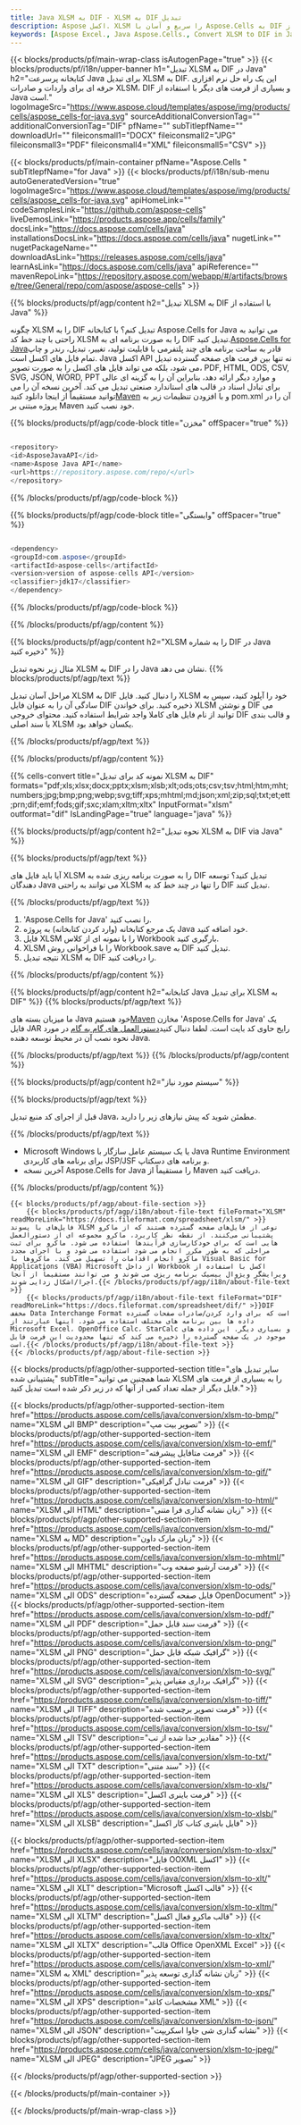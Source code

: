```yaml
---
title: Java XLSM به DIF - XLSM به DIF تبدیل
description: Aspose اکسل. XLSM را سریع و آسان با Aspose.Cells به DIF تبدیل کنید. 113481 با استفاده از Java.
keywords: [Aspose Excel., Java Aspose.Cells., Convert XLSM to DIF in Java., Save XLSM to DIF using Java., Java XLSM to DIF saveformat., XLSM to DIF Converter., Java Save XLSM as DIF]
---
```

{{< blocks/products/pf/main-wrap-class isAutogenPage="true" >}}
{{< blocks/products/pf/i18n/upper-banner h1="تبدیل XLSM به DIF در Java" h2="کتابخانه پرسرعت Java برای تبدیل XLSM به DIF. این یک راه حل نرم افزاری حرفه ای برای واردات و صادرات XLSM، DIF و بسیاری از فرمت های دیگر با استفاده از Java است." logoImageSrc="https://www.aspose.cloud/templates/aspose/img/products/cells/aspose_cells-for-java.svg" sourceAdditionalConversionTag="" additionalConversionTag="DIF" pfName="" subTitlepfName="" downloadUrl="" fileiconsmall1="DOCX" fileiconsmall2="JPG" fileiconsmall3="PDF" fileiconsmall4="XML" fileiconsmall5="CSV" >}}

{{< blocks/products/pf/main-container pfName="Aspose.Cells " subTitlepfName="for Java" >}}
{{< blocks/products/pf/i18n/sub-menu autoGeneratedVersion="true" logoImageSrc="https://www.aspose.cloud/templates/aspose/img/products/cells/aspose_cells-for-java.svg" apiHomeLink="" codeSamplesLink="https://github.com/aspose-cells" liveDemosLink="https://products.aspose.app/cells/family" docsLink="https://docs.aspose.com/cells/java" installationsDocsLink="https://docs.aspose.com/cells/java" nugetLink="" nugetPackageName="" downloadAsLink="https://releases.aspose.com/cells/java" learnAsLink="https://docs.aspose.com/cells/java" apiReference="" mavenRepoLink="https://repository.aspose.com/webapp/#/artifacts/browse/tree/General/repo/com/aspose/aspose-cells" >}}


{{% blocks/products/pf/agp/content h2="تبدیل XLSM به DIF با استفاده از Java" %}}

چگونه XLSM را به DIF تبدیل کنم؟ با کتابخانه Aspose.Cells for Java می توانید به راحتی با چند خط کد XLSM را به صورت برنامه ای به DIF تبدیل کنید.[Aspose.Cells for Java](https://products.aspose.com/cells/java)قادر به ساخت برنامه های چند پلتفرمی با قابلیت تولید، تغییر، تبدیل، رندر و چاپ تمام فایل های اکسل است. Java اکسل API نه تنها بین فرمت های صفحه گسترده تبدیل می شود، بلکه می تواند فایل های اکسل را به صورت تصویر، PDF, HTML, ODS, CSV, SVG, JSON, WORD, PPT و موارد دیگر ارائه دهد، بنابراین آن را به گزینه ای عالی برای تبادل اسناد در قالب های استاندارد صنعتی تبدیل می کند. آخرین نسخه آن را می توانید مستقیماً از اینجا دانلود کنید[Maven](https://repository.aspose.com/webapp/#/artifacts/browse/tree/General/repo/com/aspose/aspose-cells) و با افزودن تنظیمات زیر به pom.xml آن را در پروژه مبتنی بر Maven خود نصب کنید.

{{% blocks/products/pf/agp/code-block title="مخزن" offSpacer="true" %}}

```cs

<repository>
<id>AsposeJavaAPI</id>
<name>Aspose Java API</name>
<url>https://repository.aspose.com/repo/</url>
</repository>

```

{{% /blocks/products/pf/agp/code-block %}}

{{% blocks/products/pf/agp/code-block title="وابستگی" offSpacer="true" %}}

```cs

<dependency>
<groupId>com.aspose</groupId>
<artifactId>aspose-cells</artifactId>
<version>version of aspose-cells API</version>
<classifier>jdk17</classifier>
</dependency>

```

{{% /blocks/products/pf/agp/code-block %}}

{{% /blocks/products/pf/agp/content %}}

{{% blocks/products/pf/agp/content h2="XLSM را به شماره DIF در Java ذخیره کنید" %}}

مثال زیر نحوه تبدیل XLSM به DIF را در Java نشان می دهد.
{{% blocks/products/pf/agp/text %}}

مراحل آسان تبدیل XLSM به DIF را دنبال کنید. فایل XLSM خود را آپلود کنید، سپس به سادگی آن را به عنوان فایل DIF ذخیره کنید. برای خواندن XLSM و نوشتن DIF می توانید از نام فایل های کاملا واجد شرایط استفاده کنید. محتوای خروجی DIF و قالب بندی با سند اصلی XLSM یکسان خواهد بود.

{{% /blocks/products/pf/agp/text %}}

{{% /blocks/products/pf/agp/content %}}

{{% cells-convert title="نمونه کد برای تبدیل XLSM به DIF" formats="pdf;xls;xlsx;docx;pptx;xlsm;xlsb;xlt;ods;ots;csv;tsv;html;htm;mht;numbers;jpg;bmp;png;webp;svg;tiff;xps;mhtml;md;json;xml;zip;sql;txt;et;ett;prn;dif;emf;fods;gif;sxc;xlam;xltm;xltx" InputFormat="xlsm" outformat="dif" IsLandingPage="true" language="java" %}}

{{% blocks/products/pf/agp/content h2="نحوه تبدیل XLSM به DIF via Java" %}}

{{% blocks/products/pf/agp/text %}}

آیا باید فایل های XLSM را به صورت برنامه ریزی شده به DIF تبدیل کنید؟ توسعه دهندگان Java می توانند به راحتی XLSM را تنها در چند خط کد به DIF تبدیل کنند.

{{% /blocks/products/pf/agp/text %}}

1.  'Aspose.Cells for Java' را نصب کنید.
1.  یک مرجع کتابخانه (وارد کردن کتابخانه) به پروژه Java خود اضافه کنید.
1. فایل XLSM را با نمونه ای از کلاس Workbook بارگیری کنید.
1.  XLSM را با فراخوانی روش Workbook.save به DIF تبدیل کنید.
1.  نتیجه تبدیل XLSM به DIF را دریافت کنید.

{{% /blocks/products/pf/agp/content %}}

{{% blocks/products/pf/agp/content h2="کتابخانه Java برای تبدیل XLSM به DIF" %}}
{{% blocks/products/pf/agp/text %}}

 ما میزبان بسته های Java خود هستیم[Maven](https://repository.aspose.com/webapp/#/artifacts/browse/tree/General/repo/com/aspose/aspose-cells) مخازن 'Aspose.Cells for Java' یک فایل JAR رایج حاوی کد بایت است. لطفا دنبال کنید[دستورالعمل های گام به گام](https://docs.aspose.com/cells/java/installation/) در مورد نحوه نصب آن در محیط توسعه دهنده Java.

{{% /blocks/products/pf/agp/text %}}
{{% /blocks/products/pf/agp/content %}}

{{% blocks/products/pf/agp/content h2="سیستم مورد نیاز" %}}

{{% blocks/products/pf/agp/text %}}

 قبل از اجرای کد منبع تبدیل Java، مطمئن شوید که پیش نیازهای زیر را دارید.

{{% /blocks/products/pf/agp/text %}}

- Microsoft Windows یا یک سیستم عامل سازگار با Java Runtime Environment برای برنامه های کاربردی JSP/JSF و برنامه های دسکتاپ.
- آخرین نسخه Aspose.Cells for Java را مستقیماً از Maven دریافت کنید.

{{% /blocks/products/pf/agp/content %}}

<!-- aboutfile Starts -->
    {{< blocks/products/pf/agp/about-file-section >}}
        {{< blocks/products/pf/agp/i18n/about-file-text fileFormat="XLSM" readMoreLink="https://docs.fileformat.com/spreadsheet/xlsm/" >}}فایل‌های با پسوند XLSM نوعی از فایل‌های صفحه گسترده هستند که از ماکرو پشتیبانی می‌کنند. از نقطه نظر کاربرد، ماکرو مجموعه ای از دستورالعمل هایی است که برای خودکارسازی فرآیندها استفاده می شود. ماکرو برای ثبت مراحلی که به طور مکرر انجام می شود استفاده می شود و با اجرای مجدد ماکرو انجام اقدامات را تسهیل می کند. ماکروها با Visual Basic for Applications (VBA) Microsoft از داخل Workbook اکسل با استفاده از ویرایشگر ویژوال بیسیک برنامه ریزی می شوند و می توانند مستقیماً از آنجا اجرا/اشکال زدایی شوند.{{< /blocks/products/pf/agp/i18n/about-file-text >}}
        {{< blocks/products/pf/agp/i18n/about-file-text fileFormat="DIF" readMoreLink="https://docs.fileformat.com/spreadsheet/dif/" >}}DIF مخفف Data Interchange Format است که برای وارد کردن/صادرات صفحات گسترده داده ها بین برنامه های مختلف استفاده می شود. اینها عبارتند از Microsoft Excel، OpenOffice Calc، StarCalc و بسیاری دیگر. این داده های موجود در یک صفحه گسترده را ذخیره می کند که تنها محدودیت این فرمت فایل است.{{< /blocks/products/pf/agp/i18n/about-file-text >}}
    {{< /blocks/products/pf/agp/about-file-section >}}
<!-- aboutfile Ends -->

{{< blocks/products/pf/agp/other-supported-section title="سایر تبدیل های پشتیبانی شده" subTitle="شما همچنین می توانید XLSM را به بسیاری از فرمت های فایل دیگر از جمله تعداد کمی از آنها که در زیر ذکر شده است تبدیل کنید." >}}

{{< blocks/products/pf/agp/other-supported-section-item href="https://products.aspose.com/cells/java/conversion/xlsm-to-bmp/" name="XLSM الی BMP" description="تصویر بیت مپ" >}}
{{< blocks/products/pf/agp/other-supported-section-item href="https://products.aspose.com/cells/java/conversion/xlsm-to-emf/" name="XLSM الی EMF" description="فرمت متافایل پیشرفته" >}}
{{< blocks/products/pf/agp/other-supported-section-item href="https://products.aspose.com/cells/java/conversion/xlsm-to-gif/" name="XLSM الی GIF" description="فرمت تبادل گرافیکی" >}}
{{< blocks/products/pf/agp/other-supported-section-item href="https://products.aspose.com/cells/java/conversion/xlsm-to-html/" name="XLSM الی HTML" description="زبان نشانه گذاری فرا متنی" >}}
{{< blocks/products/pf/agp/other-supported-section-item href="https://products.aspose.com/cells/java/conversion/xlsm-to-md/" name="XLSM به MD" description="زبان مارک داون" >}}
{{< blocks/products/pf/agp/other-supported-section-item href="https://products.aspose.com/cells/java/conversion/xlsm-to-mhtml/" name="XLSM الی MHTML" description="فرمت آرشیو صفحه وب" >}}
{{< blocks/products/pf/agp/other-supported-section-item href="https://products.aspose.com/cells/java/conversion/xlsm-to-ods/" name="XLSM الی ODS" description="فایل صفحه گسترده OpenDocument" >}}
{{< blocks/products/pf/agp/other-supported-section-item href="https://products.aspose.com/cells/java/conversion/xlsm-to-pdf/" name="XLSM الی PDF" description="فرمت سند قابل حمل" >}}
{{< blocks/products/pf/agp/other-supported-section-item href="https://products.aspose.com/cells/java/conversion/xlsm-to-png/" name="XLSM الی PNG" description="گرافیک شبکه قابل حمل" >}}
{{< blocks/products/pf/agp/other-supported-section-item href="https://products.aspose.com/cells/java/conversion/xlsm-to-svg/" name="XLSM الی SVG" description="گرافیک برداری مقیاس پذیر" >}}
{{< blocks/products/pf/agp/other-supported-section-item href="https://products.aspose.com/cells/java/conversion/xlsm-to-tiff/" name="XLSM الی TIFF" description="فرمت تصویر برچسب شده" >}}
{{< blocks/products/pf/agp/other-supported-section-item href="https://products.aspose.com/cells/java/conversion/xlsm-to-tsv/" name="XLSM الی TSV" description="مقادیر جدا شده از تب" >}}
{{< blocks/products/pf/agp/other-supported-section-item href="https://products.aspose.com/cells/java/conversion/xlsm-to-txt/" name="XLSM الی TXT" description="سند متنی" >}}
{{< blocks/products/pf/agp/other-supported-section-item href="https://products.aspose.com/cells/java/conversion/xlsm-to-xls/" name="XLSM الی XLS" description="فرمت باینری اکسل" >}}
{{< blocks/products/pf/agp/other-supported-section-item href="https://products.aspose.com/cells/java/conversion/xlsm-to-xlsb/" name="XLSM الی XLSB" description="فایل باینری کتاب کار اکسل" >}}

{{< blocks/products/pf/agp/other-supported-section-item href="https://products.aspose.com/cells/java/conversion/xlsm-to-xlsx/" name="XLSM الی XLSX" description="فایل OOXML اکسل" >}}
{{< blocks/products/pf/agp/other-supported-section-item href="https://products.aspose.com/cells/java/conversion/xlsm-to-xlt/" name="XLSM الی XLT" description="Microsoft قالب اکسل" >}}
{{< blocks/products/pf/agp/other-supported-section-item href="https://products.aspose.com/cells/java/conversion/xlsm-to-xltm/" name="XLSM الی XLTM" description="قالب ماکرو فعال اکسل" >}}
{{< blocks/products/pf/agp/other-supported-section-item href="https://products.aspose.com/cells/java/conversion/xlsm-to-xltx/" name="XLSM الی XLTX" description="قالب Office OpenXML Excel" >}}
{{< blocks/products/pf/agp/other-supported-section-item href="https://products.aspose.com/cells/java/conversion/xlsm-to-xml/" name="XLSM به XML" description="زبان نشانه گذاری توسعه پذیر" >}}
{{< blocks/products/pf/agp/other-supported-section-item href="https://products.aspose.com/cells/java/conversion/xlsm-to-xps/" name="XLSM الی XPS" description="مشخصات کاغذ XML" >}}
{{< blocks/products/pf/agp/other-supported-section-item href="https://products.aspose.com/cells/java/conversion/xlsm-to-json/" name="XLSM الی JSON" description="نشانه گذاری شی جاوا اسکریپت" >}}
{{< blocks/products/pf/agp/other-supported-section-item href="https://products.aspose.com/cells/java/conversion/xlsm-to-jpeg/" name="XLSM الی JPEG" description="JPEG تصویر" >}}

{{< /blocks/products/pf/agp/other-supported-section >}}

{{< /blocks/products/pf/main-container >}}
    
{{< /blocks/products/pf/main-wrap-class >}}

